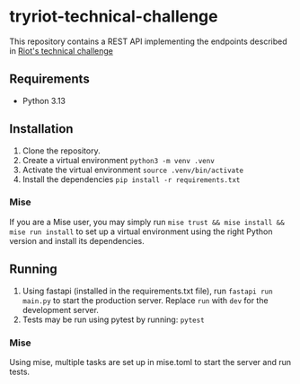 # tryriot-technical-challenge

This repository contains a REST API implementing the endpoints described in [Riot's technical challenge](https://github.com/tryriot/take-home)

## Requirements

* Python 3.13

## Installation

1. Clone the repository.
2. Create a virtual environment `python3 -m venv .venv`
3. Activate the virtual environment `source .venv/bin/activate`
4. Install the dependencies `pip install -r requirements.txt`

### Mise

If you are a Mise user, you may simply run `mise trust && mise install && mise run install` to set up a virtual environment using the right Python version and install its dependencies.

## Running

1. Using fastapi (installed in the requirements.txt file), run `fastapi run main.py` to start the production server. Replace `run` with `dev` for the development server.
2. Tests may be run using pytest by running: `pytest`

### Mise

Using mise, multiple tasks are set up in mise.toml to start the server and run tests.